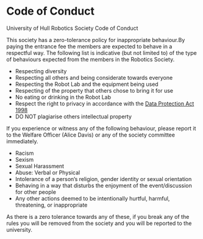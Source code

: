 # Code of Conduct
University of Hull Robotics Society Code of Conduct

This society has a zero-tolerance policy for inappropriate behaviour.By paying the entrance fee the members are expected to behave in a respectful way. The following list is indicative (but not limited to) of the type of behaviours expected from the members in the Robotics Society.

  * Respecting diversity
  * Respecting all others and being considerate towards everyone
  * Respecting the Robot Lab and the equipment being used
  * Respecting of the property that others chose to bring it for use
  * No eating or drinking in the Robot Lab
  * Respect the right to privacy in accordance with the [Data Protection Act 1998](https://www.legislation.gov.uk/ukpga/1998/29/contents) 
  * DO NOT plagiarise others intellectual property 
	
If you experience or witness any of the following behaviour, please report it to the Welfare Officer (Alice Davis) or any of the society committee immediately.
  * Racism
  * Sexism
  * Sexual Harassment
  * Abuse: Verbal or Physical
  * Intolerance of a person’s religion, gender identity or sexual orientation
  * Behaving in a way that disturbs the enjoyment of the event/discussion for other people
  * Any other actions deemed to be intentionally hurtful, harmful, threatening, or inappropriate 

As there is a zero tolerance towards any of these, if you break any of the rules you will be removed from the society and you will be reported to the university.
